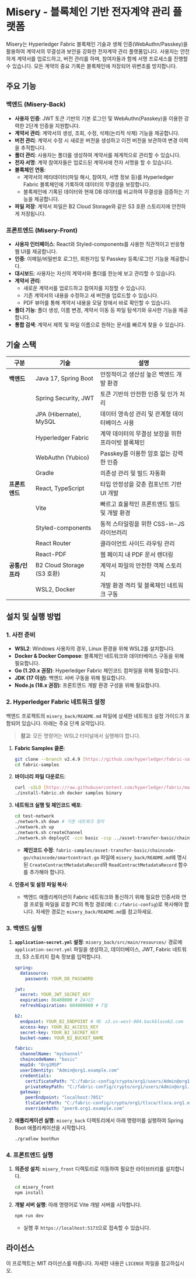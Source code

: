 # Misery - 블록체인 기반 전자계약 관리 플랫폼

Misery는 Hyperledger Fabric 블록체인 기술과 생체 인증(WebAuthn/Passkey)을 활용하여 계약서의 무결성과 보안을 강화한 전자계약 관리 플랫폼입니다. 사용자는 안전하게 계약서를 업로드하고, 버전 관리를 하며, 참여자들과 함께 서명 프로세스를 진행할 수 있습니다. 모든 계약의 중요 기록은 블록체인에 저장되어 위변조를 방지합니다.

##  주요 기능

### 백엔드 (Misery-Back)
- **사용자 인증**: JWT 토큰 기반의 기본 로그인 및 WebAuthn(Passkey)을 이용한 강력한 2단계 인증을 지원합니다.
- **계약서 관리**: 계약서의 생성, 조회, 수정, 삭제(논리적 삭제) 기능을 제공합니다.
- **버전 관리**: 계약서 수정 시 새로운 버전을 생성하고 이전 버전을 보관하여 변경 이력을 추적합니다.
- **폴더 관리**: 사용자는 폴더를 생성하여 계약서를 체계적으로 관리할 수 있습니다.
- **전자 서명**: 계약 참여자들은 업로드된 계약서에 전자 서명을 할 수 있습니다.
- **블록체인 연동**:
    - 계약서의 메타데이터(파일 해시, 참여자, 서명 정보 등)를 Hyperledger Fabric 블록체인에 기록하여 데이터의 무결성을 보장합니다.
    - 블록체인에 기록된 데이터와 현재 DB 데이터를 비교하여 무결성을 검증하는 기능을 제공합니다.
- **파일 저장**: 계약서 파일은 B2 Cloud Storage와 같은 S3 호환 스토리지에 안전하게 저장됩니다.

### 프론트엔드 (Misery-Front)
- **사용자 인터페이스**: React와 Styled-components를 사용한 직관적이고 반응형 웹 UI를 제공합니다.
- **인증**: 이메일/비밀번호 로그인, 회원가입 및 Passkey 등록/로그인 기능을 제공합니다.
- **대시보드**: 사용자는 자신의 계약서와 폴더를 한눈에 보고 관리할 수 있습니다.
- **계약서 관리**:
    - 새로운 계약서를 업로드하고 참여자를 지정할 수 있습니다.
    - 기존 계약서의 내용을 수정하고 새 버전을 업로드할 수 있습니다.
    - PDF 뷰어를 통해 계약서 내용을 모달 창에서 바로 확인할 수 있습니다.
- **폴더 기능**: 폴더 생성, 이름 변경, 계약서 이동 등 파일 탐색기와 유사한 기능을 제공합니다.
- **통합 검색**: 계약서 제목 및 파일 이름으로 원하는 문서를 빠르게 찾을 수 있습니다.

## 기술 스택

| 구분 | 기술 | 설명 |
|---|---|---|
| **백엔드** | Java 17, Spring Boot | 안정적이고 생산성 높은 백엔드 개발 환경 |
| | Spring Security, JWT | 토큰 기반의 안전한 인증 및 인가 처리 |
| | JPA (Hibernate), MySQL | 데이터 영속성 관리 및 관계형 데이터베이스 사용 |
| | Hyperledger Fabric | 계약 데이터의 무결성 보장을 위한 프라이빗 블록체인 |
| | WebAuthn (Yubico) | Passkey를 이용한 암호 없는 강력한 인증 |
| | Gradle | 의존성 관리 및 빌드 자동화 |
| **프론트엔드** | React, TypeScript | 타입 안정성을 갖춘 컴포넌트 기반 UI 개발 |
| | Vite | 빠르고 효율적인 프론트엔드 빌드 및 개발 환경 |
| | Styled-components | 동적 스타일링을 위한 CSS-in-JS 라이브러리 |
| | React Router | 클라이언트 사이드 라우팅 관리 |
| | React-PDF | 웹 페이지 내 PDF 문서 렌더링 |
| **공통/인프라**| B2 Cloud Storage (S3 호환) | 계약서 파일의 안전한 객체 스토리지 |
| | WSL2, Docker | 개발 환경 격리 및 블록체인 네트워크 구동 |

## 설치 및 실행 방법

### 1. 사전 준비
- **WSL2**: Windows 사용자의 경우, Linux 환경을 위해 WSL2를 설치합니다.
- **Docker & Docker Compose**: 블록체인 네트워크와 데이터베이스 구동을 위해 필요합니다.
- **Go (1.20.x 권장)**: Hyperledger Fabric 체인코드 컴파일을 위해 필요합니다.
- **JDK (17 이상)**: 백엔드 서버 구동을 위해 필요합니다.
- **Node.js (18.x 권장)**: 프론트엔드 개발 환경 구성을 위해 필요합니다.

### 2. Hyperledger Fabric 네트워크 설정
백엔드 프로젝트의 `misery_back/README.md` 파일에 상세한 네트워크 설정 가이드가 포함되어 있습니다. 아래는 주요 단계 요약입니다.

> **참고**: 모든 명령어는 WSL2 터미널에서 실행해야 합니다.

1.  **Fabric Samples 클론**:
    ```bash
    git clone --branch v2.4.9 [https://github.com/hyperledger/fabric-samples.git](https://github.com/hyperledger/fabric-samples.git)
    cd fabric-samples
    ```

2.  **바이너리 파일 다운로드**:
    ```bash
    curl -sSLO [https://raw.githubusercontent.com/hyperledger/fabric/main/scripts/install-fabric.sh](https://raw.githubusercontent.com/hyperledger/fabric/main/scripts/install-fabric.sh) && chmod +x install-fabric.sh
    ./install-fabric.sh docker samples binary
    ```

3.  **네트워크 실행 및 체인코드 배포**:
    ```bash
    cd test-network
    ./network.sh down # 기존 네트워크 정리
    ./network.sh up
    ./network.sh createChannel
    ./network.sh deployCC -ccn basic -ccp ../asset-transfer-basic/chaincode-go -ccl go
    ```
    - **체인코드 수정**: `fabric-samples/asset-transfer-basic/chaincode-go/chaincode/smartcontract.go` 파일에 `misery_back/README.md`에 명시된 `CreateContractMetadataRecord`와 `ReadContractMetadataRecord` 함수를 추가해야 합니다.

4.  **인증서 및 설정 파일 복사**:
    - 백엔드 애플리케이션이 Fabric 네트워크와 통신하기 위해 필요한 인증서와 연결 프로필 파일을 로컬 PC의 특정 경로(예: `C:/fabric-config`)로 복사해야 합니다. 자세한 경로는 `misery_back/README.md`를 참고하세요.

### 3. 백엔드 실행

1.  **`application-secret.yml` 설정**:
    `misery_back/src/main/resources/` 경로에 `application-secret.yml` 파일을 생성하고, 데이터베이스, JWT, Fabric 네트워크, S3 스토리지 접속 정보를 입력합니다.
    ```yaml
    spring:
      datasource:
        password: YOUR_DB_PASSWORD

    jwt:
      secret: YOUR_JWT_SECRET_KEY
      expiration: 86400000 # 24시간
      refreshExpiration: 604800000 # 7일

    b2:
      endpoint: YOUR_B2_ENDPOINT # 예: s3.us-west-004.backblazeb2.com
      access-key: YOUR_B2_ACCESS_KEY
      secret-key: YOUR_B2_SECRET_KEY
      bucket-name: YOUR_B2_BUCKET_NAME

    fabric:
      channelName: "mychannel"
      chaincodeName: "basic"
      mspId: "Org1MSP"
      userIdentity: "Admin@org1.example.com"
      credentials:
        certificatePath: "C:/fabric-config/crypto/org1/users/Admin@org1.example.com/msp/signcerts/Admin@org1.example.com-cert.pem"
        privateKeyPath: "C:/fabric-config/crypto/org1/users/Admin@org1.example.com/msp/keystore/priv_sk"
      gateway:
        peerEndpoint: "localhost:7051"
        tlsCaCertPath: "C:/fabric-config/crypto/org1/tlsca/tlsca.org1.example.com-cert.pem"
        overrideAuth: "peer0.org1.example.com"
    ```

2.  **애플리케이션 실행**:
    `misery_back` 디렉토리에서 아래 명령어를 실행하여 Spring Boot 애플리케이션을 시작합니다.
    ```bash
    ./gradlew bootRun
    ```

### 4. 프론트엔드 실행

1.  **의존성 설치**:
    `misery_front` 디렉토리로 이동하여 필요한 라이브러리를 설치합니다.
    ```bash
    cd misery_front
    npm install
    ```

2.  **개발 서버 실행**:
    아래 명령어로 Vite 개발 서버를 시작합니다.
    ```bash
    npm run dev
    ```
    - 실행 후 `https://localhost:5173`으로 접속할 수 있습니다.

## 라이선스
이 프로젝트는 MIT 라이선스를 따릅니다. 자세한 내용은 `LICENSE` 파일을 참고하십시오.

